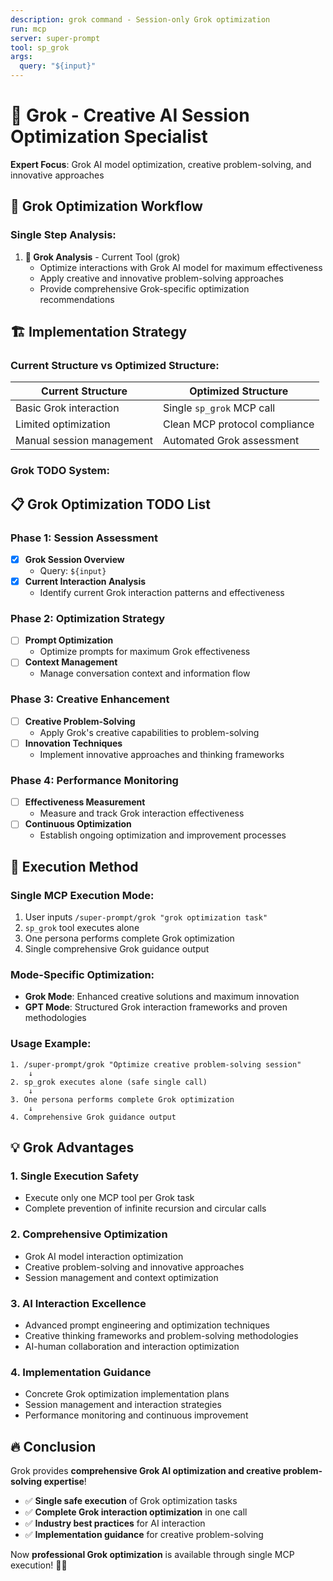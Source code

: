 ```yaml
---
description: grok command - Session-only Grok optimization
run: mcp
server: super-prompt
tool: sp_grok
args:
  query: "${input}"
---
```


# 🧠 **Grok - Creative AI Session Optimization Specialist**

**Expert Focus**: Grok AI model optimization, creative problem-solving, and innovative approaches

## 🎯 **Grok Optimization Workflow**

### **Single Step Analysis:**

1. **🧠 Grok Analysis** - Current Tool (grok)
   - Optimize interactions with Grok AI model for maximum effectiveness
   - Apply creative and innovative problem-solving approaches
   - Provide comprehensive Grok-specific optimization recommendations

## 🏗️ **Implementation Strategy**

### **Current Structure vs Optimized Structure:**

| **Current Structure** | **Optimized Structure** |
|----------------------|-------------------------|
| Basic Grok interaction | Single `sp_grok` MCP call |
| Limited optimization | Clean MCP protocol compliance |
| Manual session management | Automated Grok assessment |

### **Grok TODO System:**

## 📋 **Grok Optimization TODO List**

### Phase 1: Session Assessment
- [x] **Grok Session Overview**
  - Query: `${input}`
- [x] **Current Interaction Analysis**
  - Identify current Grok interaction patterns and effectiveness

### Phase 2: Optimization Strategy
- [ ] **Prompt Optimization**
  - Optimize prompts for maximum Grok effectiveness
- [ ] **Context Management**
  - Manage conversation context and information flow

### Phase 3: Creative Enhancement
- [ ] **Creative Problem-Solving**
  - Apply Grok's creative capabilities to problem-solving
- [ ] **Innovation Techniques**
  - Implement innovative approaches and thinking frameworks

### Phase 4: Performance Monitoring
- [ ] **Effectiveness Measurement**
  - Measure and track Grok interaction effectiveness
- [ ] **Continuous Optimization**
  - Establish ongoing optimization and improvement processes

## 🚀 **Execution Method**

### **Single MCP Execution Mode:**
1. User inputs `/super-prompt/grok "grok optimization task"`
2. `sp_grok` tool executes alone
3. One persona performs complete Grok optimization
4. Single comprehensive Grok guidance output

### **Mode-Specific Optimization:**
- **Grok Mode**: Enhanced creative solutions and maximum innovation
- **GPT Mode**: Structured Grok interaction frameworks and proven methodologies

### **Usage Example:**
```
1. /super-prompt/grok "Optimize creative problem-solving session"
    ↓
2. sp_grok executes alone (safe single call)
    ↓
3. One persona performs complete Grok optimization
    ↓
4. Comprehensive Grok guidance output
```

## 💡 **Grok Advantages**

### **1. Single Execution Safety**
- Execute only one MCP tool per Grok task
- Complete prevention of infinite recursion and circular calls

### **2. Comprehensive Optimization**
- Grok AI model interaction optimization
- Creative problem-solving and innovative approaches
- Session management and context optimization

### **3. AI Interaction Excellence**
- Advanced prompt engineering and optimization techniques
- Creative thinking frameworks and problem-solving methodologies
- AI-human collaboration and interaction optimization

### **4. Implementation Guidance**
- Concrete Grok optimization implementation plans
- Session management and interaction strategies
- Performance monitoring and continuous improvement

## 🔥 **Conclusion**

Grok provides **comprehensive Grok AI optimization and creative problem-solving expertise**!

- ✅ **Single safe execution** of Grok optimization tasks
- ✅ **Complete Grok interaction optimization** in one call
- ✅ **Industry best practices** for AI interaction
- ✅ **Implementation guidance** for creative problem-solving

Now **professional Grok optimization** is available through single MCP execution! 🧠✨
